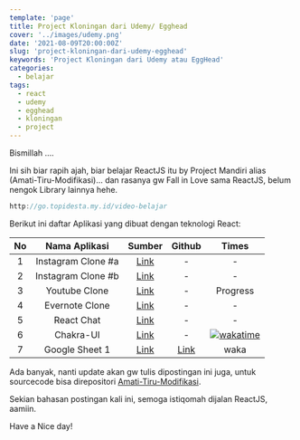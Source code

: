 ```yaml
---
template: 'page'
title: Project Kloningan dari Udemy/ Egghead
cover: '../images/udemy.png'
date: '2021-08-09T20:00:00Z'
slug: 'project-kloningan-dari-udemy-egghead'
keywords: 'Project Kloningan dari Udemy atau EggHead'
categories:
  - belajar
tags:
  - react
  - udemy
  - egghead
  - kloningan
  - project
---
```


Bismillah ....

Ini sih biar rapih ajah, biar belajar ReactJS itu by Project Mandiri alias (Amati-Tiru-Modifikasi)... dan rasanya gw Fall in Love sama ReactJS, belum nengok Library lainnya hehe.

```javascript
http://go.topidesta.my.id/video-belajar
```

Berikut ini daftar Aplikasi yang dibuat dengan teknologi React:

|  No   |   Nama Aplikasi    |                                                 Sumber                                               | Github |  Times  |
| :---: | :----------------: | :-----------------------------------------------------------------------------------------------------------: | :--------: | :------: |
|   1   | Instagram Clone #a |                     [Link](https://www.udemy.com/share/103WbY2@PW5jfVpbSlEGek5EEkhNfj0=/)                     |     -      |    -     |
|   2   | Instagram Clone #b |                     [Link](https://www.udemy.com/share/102Rwq2@Pm5gfVpbSlEGek5EO0tnfQ==/)                     |     -      |    -     |
|   3   |   Youtube Clone    |                   [Link](https://www.udemy.com/share/1049fI2@FEdjfUtKc1QPc0JKC3pxfT1uYFc=/)                   |     -      | Progress |
|   4   |   Evernote Clone   |                   [Link](https://www.udemy.com/share/1031e02@PkdKfWFjcFQPc0JKC3pxVBRuY31h/)                   |     -      |    -     |
|   5   |     React Chat     | [Link](https://www.udemy.com/share/1050m03@r57i-ZOJFMBkqU2e8On79JZ7IESQSUyo-yA6lFuc8qeUxZ-62r8R1fHCof0z43Q8/) |     -      |    -     |
|   6   |     Chakra-UI      |           [Link](https://egghead.io/courses/build-a-modern-user-interface-with-chakra-ui-fac68106)            |     -      |    [![wakatime](https://wakatime.com/badge/user/68c213cd-13a4-4383-895c-d9fa85106cb4/project/47aef44e-6972-463a-b192-809198c2e396.svg)](https://wakatime.com/badge/user/68c213cd-13a4-4383-895c-d9fa85106cb4/project/47aef44e-6972-463a-b192-809198c2e396)     |
| 7 | Google Sheet 1 | [Link](http://go.topidesta.my.id/sheet1) | [Link](https://github.com/amati-tiru-modifikasi/nextjs-playing-sheets/tree/sheet1) | waka | 


Ada banyak, nanti update akan gw tulis dipostingan ini juga, untuk sourcecode bisa direpositori [Amati-Tiru-Modifikasi](https://github.com/amati-tiru-modifikasi).

Sekian bahasan postingan kali ini, semoga istiqomah dijalan ReactJS, aamiin.

Have a Nice day!
